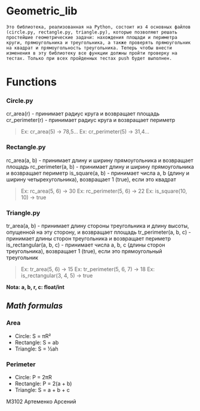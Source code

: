 # **Geometric_lib**
```
Это библиотека, реализованная на Python, состоит из 4 основных файлов (circle.py, rectangle.py, triangle.py), которые позволяют решать простейшие геометрические задачи: нахождения площади и периметра круги, прямоугольника и треугольника, а также проверять прямоугольник на квадрат и прямоугольность треугольника. Теперь чтобы внести изменения в эту библиотеку все функции должны пройти проверку на тестах. Только при всех пройденных тестах push будет выполнен. 
```
# **Functions**
### Circle.py
cr_area(r) - принимает радиус круга и возвращает площадь 
cr_perimeter(r) - принимает радиус круга и возвращает периметр 

> Ex: cr_area(5) -> 78,5... 
> Ex: cr_perimeter(5) -> 31,4...

### Rectangle.py
rc_area(a, b) - принимает длину и ширину прямоугольника и возвращает площадь
rc_perimeter(a, b) - принимает длину и ширину прямоугольника и возвращает периметр 
is_square(a, b) - принимает числа a, b (длину и ширину четырехугольника), возвращает 1 (true), если это квадрат

> Ex: rc_area(5, 6) -> 30
> Ex: rc_perimeter(5, 6) -> 22
> Ex: is_square(10, 10) -> true

### Triangle.py
tr_area(a, b) - принимает длину стороны треугольника и длину высоты, опущенной на эту сторону, и возвращает площадь 
tr_perimeter(a, b, с) - принимает длины сторон треугольника и возвращает периметр  
is_rectangular(a, b, c) - принимает числа a, b, c (длины сторон треугольника), возвращает 1 (true), если это прямоугольный треугольник

> Ex: tr_area(5, 6) -> 15
> Ex: tr_perimeter(5, 6, 7) -> 18
> Ex: is_rectangular(3, 4, 5) -> true

**Nota: a, b, r, c: float/int**
## ***Math formulas***
### Area
- Circle: S = πR²
- Rectangle: S = ab
- Triangle: S = ½ah

### Perimeter
- Circle: P = 2πR
- Rectangle: P = 2(a + b)
- Triangle: S = a + b + c



М3102 Артеменко Арсений